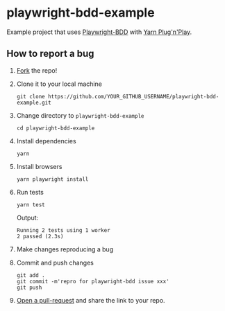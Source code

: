 # playwright-bdd-example

Example project that uses [Playwright-BDD](https://github.com/vitalets/playwright-bdd) with [Yarn Plug'n'Play](https://yarnpkg.com/features/pnp).

## How to report a bug

1. [Fork](https://github.com/vitalets/playwright-bdd-example/fork) the repo!
2. Clone it to your local machine

   ```
   git clone https://github.com/YOUR_GITHUB_USERNAME/playwright-bdd-example.git
   ```

3. Change directory to `playwright-bdd-example`

   ```
   cd playwright-bdd-example
   ```

4. Install dependencies

   ```
   yarn
   ```

5. Install browsers

   ```
   yarn playwright install
   ```

6. Run tests

   ```
   yarn test
   ```

   Output:

   ```
   Running 2 tests using 1 worker
   2 passed (2.3s)
   ```

7. Make changes reproducing a bug

8. Commit and push changes
   ```
   git add .
   git commit -m'repro for playwright-bdd issue xxx'
   git push
   ```
9. [Open a pull-request](https://github.com/vitalets/playwright-bdd-example/pulls) and share the link to your repo.
